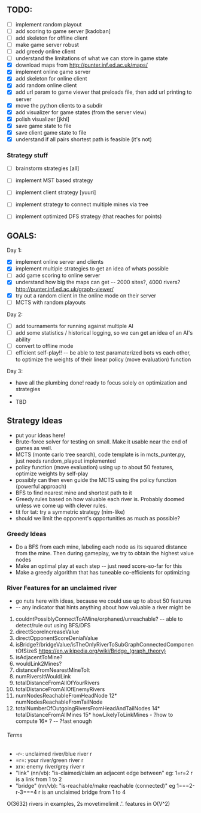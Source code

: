 ## TODO:

* [ ] implement random playout
* [ ] add scoring to game server [kadoban]
* [ ] add skeleton for offline client
* [ ] make game server robust
* [ ] add greedy online client
* [ ] understand the limitations of what we can store in game state
* [x] download maps from http://punter.inf.ed.ac.uk/maps/
* [x] implement online game server
* [x] add skeleton for online client
* [x] add random online client
* [x] add url param to game viewer that preloads file, then add url printing to server
* [x] move the python clients to a subdir
* [x] add visualizer for game states (from the server view)
* [x] polish visualizer [jkhl]
* [x] save game state to file
* [x] save client game state to file
* [x] understand if all pairs shortest path is feasible (it's not)

### Strategy stuff

* [ ] brainstorm strategies [all]
* [ ] implement MST based strategy
* [ ] implement client strategy [yuuri]
* [ ] implement strategy to connect multiple mines via tree
* [ ] implement optimized DFS strategy (that reaches for points)


## GOALS:

Day 1:

 * [x] implement online server and clients
 * [x] implement multiple strategies to get an idea of whats possible
 * [ ] add game scoring to online server
 * [x] understand how big the maps can get -- 2000 sites?, 4000 rivers? http://punter.inf.ed.ac.uk/graph-viewer/
 * [x] try out a random client in the online mode on their server
 * [ ] MCTS with random playouts

Day 2:

  * [ ] add tournaments for running against multiple AI
  * [ ] add some statistics / historical logging, so we can get an idea of an AI's ability
  * [ ] convert to offline mode
  * [ ] efficient self-play!! -- be able to test paramaterized bots vs each other, to optimize the weights of their linear policy (move evaluation) function

Day 3:
  * have all the plumbing done! ready to focus solely on optimization and strategies
  * 
  * TBD

## Strategy Ideas

* put your ideas here!
* Brute-force solver for testing on small. Make it usable near the end of games
  as well.
* MCTS (monte carlo tree search), code template is in mcts_punter.py, just needs random_playout implemented
* policy function (move evaluation) using up to about 50 features, optimize weights by self-play
* possibly can then even guide the MCTS using the policy function (powerful approach)
* BFS to find nearest mine and shortest path to it
* Greedy rules based on how valuable each river is. Probably doomed unless we
  come up with clever rules.
* tit for tat: try a symmetric strategy (nim-like)
* should we limit the opponent's opportunities as much as possible?

### Greedy Ideas

* Do a BFS from each mine, labeling each node as its squared distance from the mine. Then during gameplay, we try to obtain the highest value nodes
* Make an optimal play at each step -- just need score-so-far for this
* Make a greedy algorithm that has tuneable co-efficients for optimizing

### River Features for an unclaimed river
* go nuts here with ideas, because we could use up to about 50 features
* -- any indicator that hints anything about how valuable a river might be

1. couldntPossiblyConnectToAMine/orphaned/unreachable? -- able to detect/rule out using BFS/DFS
2. directScoreIncreaseValue
3. directOpponentScoreDenialValue
4. isBridge?/bridgeValue/isTheOnlyRiverToSubGraphConnectedComponentOfSizeS https://en.wikipedia.org/wiki/Bridge_(graph_theory)
5. isAdjacentToMine?
6. wouldLink2Mines?
7. distanceFromNearestMineToIt
8. numRiversItWouldLink
9. totalDistanceFromAllOfYourRivers
10. totalDistanceFromAllOfEnemyRivers
11. numNodesReachableFromHeadNode
12* numNodesReachableFromTailNode
13. totalNumberOfOutgoingRiversFromHeadAndTailNodes
14* totalDistanceFromAllMines
15* howLikelyToLinkMines - ?how to compute
16* ? -- ?fast enough

###### Terms
* -r-: unclaimed river/blue river r
* =r=: your river/green river r
* xrx: enemy river/grey river r
* "link" (nn/vb): "is-claimed/claim an adjacent edge between" eg: 1=r=2  r is a link from 1 to 2
* "bridge" (nn/vb): "is-reachable/make reachable (connected)" eg 1===2-r-3===4 r is an unclaimed bridge from 1 to 4

O(3632) rivers in examples, 2s movetimelimit .'. features in O(V^2)
